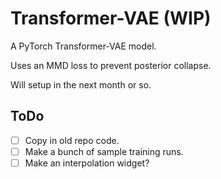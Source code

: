 # Transformer-VAE (WIP)

A PyTorch Transformer-VAE model.

Uses an MMD loss to prevent posterior collapse.

Will setup in the next month or so.

## ToDo
- [ ] Copy in old repo code.
- [ ] Make a bunch of sample training runs.
- [ ] Make an interpolation widget?